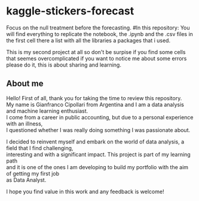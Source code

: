 # kaggle-stickers-forecast
Focus on the null treatment before the forecasting. 
#In this repository:
    You will find everything to replicate the notebook, the .ipynb and the .csv files
    in the first cell there a list with all the libraries a packages that i used.
    
This is my second project at all so don't be surpise if you find some cells that seemes overcomplicated
if you want to notice me about some errors please do it, this is about sharing and learning.

## About me  

Hello! First of all, thank you for taking the time to review this repository.  
My name is Gianfranco Cipollari  from Argentina and I am a data analysis and machine learning enthusiast.  
I come from a career in public accounting, but due to a personal experience with an illness,  
I questioned whether I was really doing something I was passionate about.  

I decided to reinvent myself and embark on the world of data analysis, a field that I find challenging,  
interesting and with a significant impact. This project is part of my learning path  
and it is one of the ones I am developing to build my portfolio with the aim of getting my first job  
as Data Analyst.  

I hope you find value in this work and any feedback is welcome!
